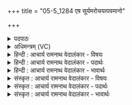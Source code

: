 +++
title = "05-5_1284 एष सूर्यमरोचयत्पवमानो"

+++
<details><summary>पदपाठः</summary>

एषः꣢। सू꣡र्य꣢꣯म्। अ꣣रोचयत्। प꣡व꣢꣯मानः। अ꣡धि꣢꣯। द्य꣡वि꣢꣯। प꣣वि꣡त्रे꣢। म꣣त्सरः꣢। म꣡दः꣢꣯। १२८४।
</details>

<details><summary>अधिमन्त्रम् (VC)</summary>

- पवमानः सोमः
- प्रियमेध आङ्गिरसः (प्रथमपादः) नृमेध आङ्गिरसः (शेषास्त्रयः पादाः)
- गायत्री
- षड्जः
</details>

<details><summary>हिन्दी : आचार्य रामनाथ वेदालंकार - विषयः</summary>

अगले मन्त्र में परमात्मा का कर्तृत्त्व और महत्त्व वर्णित किया गया है।
</details>

<details><summary>हिन्दी : आचार्य रामनाथ वेदालंकार - पदार्थः</summary>

पदार्थान्वयभाषाः -  (एषः) इस (पवमानः) क्रियाशील सोम परमात्मा ने (द्यवि अधि) द्युलोक में (सूर्यम्) सूर्य को (अरोचयत्) चमकाया हैऔर (मदः) आनन्दमय यह परमात्मा (पवित्रे) पवित्र अन्तरात्मा में (मत्सरः) आनन्दजनक होता है ॥५॥
</details>

<details><summary>हिन्दी : आचार्य रामनाथ वेदालंकार - भावार्थः</summary>

भावार्थभाषाः -  बाहरी जगत् में सूर्य,चाँद,तारावली आदि में और अन्दर के जगत् मन,मस्तिष्क आदि में जो कर्तृत्व और महत्त्व दिखायी देता है,वह सब परमात्मा का ही है ॥५॥
</details>

<details><summary>संस्कृत : आचार्य रामनाथ वेदालंकार - विषयः</summary>

अथ परमात्मनः कर्तृत्वं महत्त्वं चाह।
</details>

<details><summary>संस्कृत : आचार्य रामनाथ वेदालंकार - पदार्थः</summary>

पदार्थान्वयभाषाः -  (एषः) अयम् (पवमानः) क्रियाशीलः सोमः परमात्मा (द्यवि अधि) द्युलोके (सूर्यम्) आदित्यम् (अरोचयत्) रोचितवानस्ति। अपि च, (मदः) आनन्दमयः एष परमात्मा (पवित्रे) पूतेऽन्तरात्मनि (मत्सरः) आनन्दजनको जायते।[माद्यतेः ‘कृधूमदिभ्यः कित्’ उ० ३।७३ इत्यनेन सरन् प्रत्ययः]॥५॥
</details>

<details><summary>संस्कृत : आचार्य रामनाथ वेदालंकार - भावार्थः</summary>

भावार्थभाषाः -  बाह्ये जगति सूर्यचन्द्रतारावल्यादौ मानवदेहाभ्यन्तरे मनोमस्तिष्कादौ च यत् कर्तृत्वं महत्त्वं च दृश्यते तत् सर्वं परमात्मन एव ॥५॥
</details>